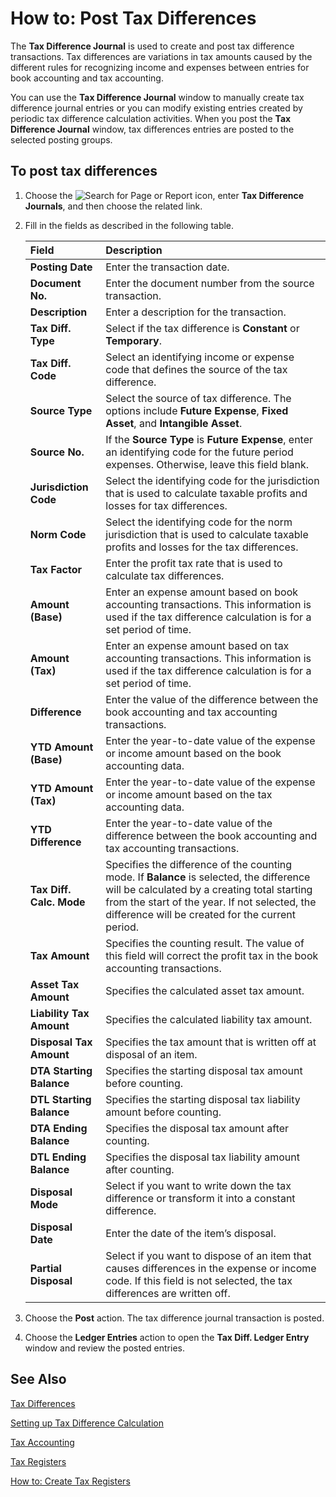 # How to: Post Tax Differences

The **Tax Difference Journal** is used to create and post tax difference transactions. Tax differences are variations in tax amounts caused by the different rules for recognizing income and expenses between entries for book accounting and tax accounting.

You can use the **Tax Difference Journal** window to manually create tax difference journal entries or you can modify existing entries created by periodic tax difference calculation activities. When you post the **Tax Difference Journal** window, tax differences entries are posted to the selected posting groups.

 

## To post tax differences 

1. Choose the ![Search for Page or Report](https://github.com/DianaMalina/dynamics365smb-docs/blob/Pre-RussiaLF_EN/business-central/LocalFunctionality/RussiaLF_EN/search-icon.png) icon, enter **Tax Difference Journals**, and then choose the related link.

2. Fill in the fields as described in the following table.

   | Field                    | Description                                                  |
   | :----------------------- | :----------------------------------------------------------- |
   | **Posting Date**         | Enter the transaction date.                                  |
   | **Document No.**         | Enter the document number from the source transaction.       |
   | **Description**          | Enter a description for the transaction.                     |
   | **Tax Diff. Type**       | Select if the tax difference is **Constant** or **Temporary**. |
   | **Tax Diff. Code**       | Select an identifying income or expense code that defines the source of the tax difference. |
   | **Source Type**          | Select the source of tax difference. The options include **Future Expense**, **Fixed Asset**, and **Intangible Asset**. |
   | **Source No.**           | If the **Source Type** is **Future Expense**, enter an identifying code for the future period expenses.  Otherwise, leave this field blank. |
   | **Jurisdiction Code**    | Select the identifying code for the jurisdiction that is used to calculate taxable profits and losses for tax differences. |
   | **Norm Code**            | Select the identifying code for the norm jurisdiction that is used to calculate taxable profits and losses for the tax differences. |
   | **Tax Factor**           | Enter the profit tax rate that is used to calculate tax differences. |
   | **Amount (Base)**        | Enter an expense amount based on book accounting transactions. This information is used if the tax difference calculation is for a set period of time. |
   | **Amount (Tax)**         | Enter an expense amount based on tax accounting transactions. This information is used if the tax difference calculation is for a set period of time. |
   | **Difference**           | Enter the value of the difference between the book accounting and tax accounting transactions. |
   | **YTD Amount (Base)**    | Enter the year-to-date value of the expense or income amount based on the book accounting data. |
   | **YTD Amount (Tax)**     | Enter the year-to-date value of the expense or income amount based on the tax accounting data. |
   | **YTD Difference**       | Enter the year-to-date value of the difference between the book accounting and tax accounting transactions. |
   | **Tax Diff. Calc. Mode** | Specifies the difference of the counting mode. If **Balance** is selected, the difference will be calculated by a creating total starting from the start of the year. If not selected, the difference will be created for the current period. |
   | **Tax Amount**           | Specifies the counting result. The value of this field will correct the profit tax in the book accounting transactions. |
   | **Asset Tax Amount**     | Specifies the calculated asset tax amount.                   |
   | **Liability Tax Amount** | Specifies the calculated liability tax amount.               |
   | **Disposal Tax Amount**  | Specifies the tax amount that is written off at disposal of an item. |
   | **DTA Starting Balance** | Specifies the starting disposal tax amount before counting.  |
   | **DTL Starting Balance** | Specifies the starting disposal tax liability amount before counting. |
   | **DTA Ending Balance**   | Specifies the disposal tax amount after counting.            |
   | **DTL Ending Balance**   | Specifies the disposal tax liability amount after counting.  |
   | **Disposal Mode**        | Select if you want to write down the tax difference or transform it into a constant difference. |
   | **Disposal Date**        | Enter the date of the item’s disposal.                       |
   | **Partial Disposal**     | Select if you want to dispose of an item that causes differences in the expense or income code. If this field is not selected, the tax differences are written off. |

3. Choose the **Post** action. The tax difference journal transaction is posted.

4. Choose the **Ledger Entries** action to open the **Tax Diff. Ledger Entry** window and review the posted entries.

 

## See Also 

[Tax Differences](https://github.com/DianaMalina/dynamics365smb-docs/edit/Pre-RussiaLF_EN/business-central/LocalFunctionality/RussiaLF_EN/Tax-Differences.md)

[Setting up Tax Difference Calculation](https://github.com/DianaMalina/dynamics365smb-docs/blob/Pre-RussiaLF_EN/business-central/LocalFunctionality/RussiaLF_EN/Setting-up-Tax-Difference-Calculation.md)

[Tax Accounting](https://github.com/DianaMalina/dynamics365smb-docs/blob/Pre-RussiaLF_EN/business-central/LocalFunctionality/RussiaLF_EN/Tax-Accounting.md)

[Tax Registers](https://github.com/DianaMalina/dynamics365smb-docs/blob/Pre-RussiaLF_EN/business-central/LocalFunctionality/RussiaLF_EN/Tax-Registers.md)

[How to: Create Tax Registers](https://github.com/DianaMalina/dynamics365smb-docs/blob/Pre-RussiaLF_EN/business-central/LocalFunctionality/RussiaLF_EN/How-to-Create-Tax-Registers.md)
